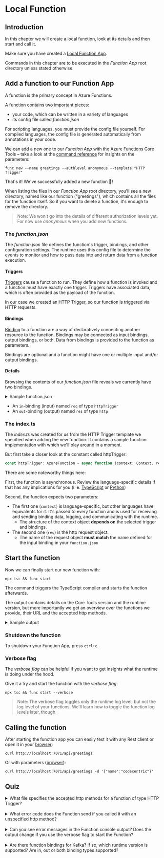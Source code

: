 # Local Function

## Introduction

In this chapter we will create a local function, look at its details and then start and call it.

Make sure you have created a [Local Function App](./21-local-function-app.md).

Commands in this chapter are to be executed in the _Function App_ root directory unless stated otherwise.

## Add a function to our Function App

A function is the primary concept in Azure Functions.

A function contains two important pieces:

- your code, which can be written in a variety of languages
- its config file called _function.json_

For scripting languages, you must provide the config file yourself.
For compiled languages, the config file is generated automatically from annotations in your code.

We can add a new one to our _Function App_ with the Azure Functions Core Tools – take a look at the [command reference](https://learn.microsoft.com/en-us/azure/azure-functions/functions-core-tools-reference) for insights on the parameters:

```shell
func new --name greetings --authlevel anonymous --template "HTTP Trigger"
```

That's it!
We've successfully added a new function 🎉!

When listing the files in our _Function App_ root directory, you'll see a new directory, named like our function ("greetings"), which contains all the files for the function itself.
So if you want to delete a function, it's enough to remove the directory.

> Note: We won't go into the details of different authorization levels yet. For now use _anonymous_ when you add new functions.

### The _function.json_

The _function.json_ file defines the function's trigger, bindings, and other configuration settings.
The runtime uses this config file to determine the events to monitor and how to pass data into and return data from a function execution.

#### Triggers

[Triggers](https://learn.microsoft.com/en-us/azure/azure-functions/functions-triggers-bindings) cause a function to run.
They define how a function is invoked and a function must have exactly one trigger.
Triggers have associated data, which is often provided as the payload of the function.

In our case we created an HTTP Trigger, so our function is triggered via HTTP requests.

#### Bindings

[Binding](https://learn.microsoft.com/en-us/azure/azure-functions/functions-triggers-bindings) to a function are a way of declaratively connecting another resource to the function.
Bindings may be connected as input bindings, output bindings, or both.
Data from bindings is provided to the function as parameters.

Bindings are optional and a function might have one or multiple input and/or output bindings.

#### Details

Browsing the contents of our _function.json_ file reveals we currently have two bindings.

<details>
  <summary>Sample function.json</summary>

```json
{
  "bindings": [
    {
      "authLevel": "Anonymous",
      "type": "httpTrigger",
      "direction": "in",
      "name": "req",
      "methods": ["get", "post"]
    },
    {
      "type": "http",
      "direction": "out",
      "name": "res"
    }
  ],
  "scriptFile": "../dist/greetings/index.js"
}
```

</details>

- An `in`-binding (input) named `req` of type `httpTrigger`
- An `out`-binding (output) named `res` of type `http`

### The index.ts

The _index.ts_ was created for us from the HTTP Trigger template we specified when adding the new function.
It contains a sample function implementation with which we'll play around in a moment.

But first take a closer look at the constant called httpTrigger:

```typescript
const httpTrigger: AzureFunction = async function (context: Context, req: HttpRequest): Promise<void> {...}
```

There are some noteworthy things here:

First, the function is asynchronous.
Review the language-specific details if that has any implications for you (i. e. [TypeScript](https://learn.microsoft.com/en-us/azure/azure-functions/functions-reference-node#contextdone-method) or [Python](https://learn.microsoft.com/en-us/azure/azure-functions/functions-reference-python#async))

Second, the function expects two parameters:

- The first one (`context`) is language-specific, but other languages have equivalents for it. It's passed to every function and is used for receiving and sending binding data, logging, and communicating with the runtime.
  - The structure of the context object **depends on** the selected trigger and bindings.
- The second one (`req`) is the http request object.
  - The name of the request object **must match** the name defined for the input binding in your `function.json`

## Start the function

Now we can finally start our new function with:

```shell
npx tsc && func start
```

The command triggers the TypeScript compiler and starts the function afterwards.

The output contains details on the Core Tools version and the runtime version, but more importantly we get an overview over the functions we provide, their URL and the accepted http methods.

<details>
  <summary>Sample output</summary>

```
Azure Functions Core Tools
Core Tools Version:       4.0.4915 Commit hash: N/A  (64-bit)
Function Runtime Version: 4.14.0.19631


Functions:

        greetings: [GET,POST] http://localhost:7071/api/greetings

For detailed output, run func with --verbose flag.
```

</details>

### Shutdown the function

To shutdown your Function App, press `ctrl+c`.

### Verbose flag

The _verbose flag_ can be helpful if you want to get insights what the runtime is doing under the hood.

Give it a try and start the function with the _verbose flag_:

```shell
npx tsc && func start --verbose
```

> Note: The verbose flag toggles only the runtime log level, but not the log level of your functions.
> We'll learn how to toggle the function log levels later, though.

## Calling the function

After starting the function app you can easily test it with any Rest client or open it in your [browser](http://localhost:7071/api/greetings):

```shell
curl http://localhost:7071/api/greetings
```

Or with parameters ([browser](http://localhost:7071/api/greetings?name=codecentric)):

```shell
curl http://localhost:7071/api/greetings -d '{"name":"codecentric"}'
```

## <span class="quiz">Quiz</span>

<details>
  <summary>What file specifies the accepted http methods for a function of type HTTP Trigger?</summary>

Every function has it's dedicated settings file called _function.json_.

</details>
<br/>
<details>
  <summary>What error code does the Function send if you called it with an unspecified http method?</summary>

It responds with [404 Not Found](https://developer.mozilla.org/en-US/docs/Web/HTTP/Status/404).

Test command:

```shell
curl -X OPTION http://localhost:7071/api/greetings -v
```

</details>
<br/>
<details>
  <summary>Can you see error messages in the Function console output? Does the output change if you use the verbose flag to start the Function?</summary>

The console output does indeed not show unsuccessful attempts to call the function.
That changes, however, if we restart the Function with the verbose flag.

Test command:

```shell
curl -X OPTION http://localhost:7071/api/greetings -v
```

</details>
<br/>
<details>
  <summary>Are there function bindings for Kafka? If so, which runtime version is supported? Are in, out or both binding types supported?</summary>

Take a look at the [documentation](https://learn.microsoft.com/en-us/azure/azure-functions/functions-triggers-bindings#supported-bindings).

As you can see Kafka is supported since runtime version 2.x.
Furthermore, only output bindings are supported.

</details>
